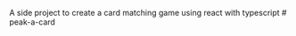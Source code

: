 A side project to create a card matching game using react with typescript
#   p e a k - a - c a r d  
 